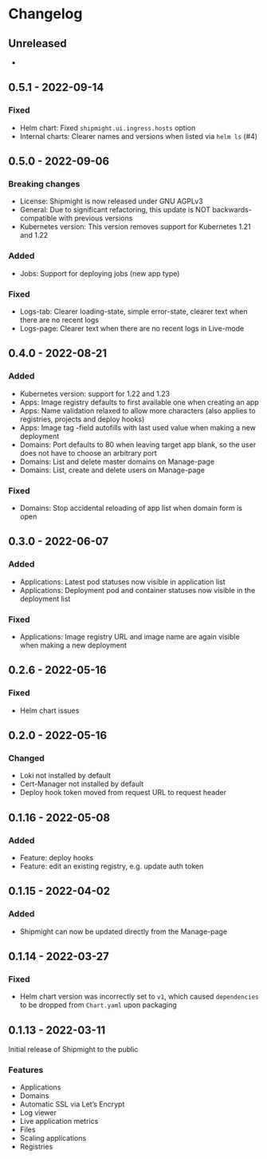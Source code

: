 # Changelog

## Unreleased

-

## 0.5.1 - 2022-09-14

### Fixed

- Helm chart: Fixed `shipmight.ui.ingress.hosts` option
- Internal charts: Clearer names and versions when listed via `helm ls` (#4)

## 0.5.0 - 2022-09-06

### Breaking changes

- License: Shipmight is now released under GNU AGPLv3
- General: Due to significant refactoring, this update is NOT backwards-compatible with previous versions
- Kubernetes version: This version removes support for Kubernetes 1.21 and 1.22

### Added

- Jobs: Support for deploying jobs (new app type)

### Fixed

- Logs-tab: Clearer loading-state, simple error-state, clearer text when there are no recent logs
- Logs-page: Clearer text when there are no recent logs in Live-mode

## 0.4.0 - 2022-08-21

### Added

- Kubernetes version: support for 1.22 and 1.23
- Apps: Image registry defaults to first available one when creating an app
- Apps: Name validation relaxed to allow more characters (also applies to registries, projects and deploy hooks)
- Apps: Image tag -field autofills with last used value when making a new deployment
- Domains: Port defaults to 80 when leaving target app blank, so the user does not have to choose an arbitrary port
- Domains: List and delete master domains on Manage-page
- Domains: List, create and delete users on Manage-page

### Fixed

- Domains: Stop accidental reloading of app list when domain form is open

## 0.3.0 - 2022-06-07

### Added

- Applications: Latest pod statuses now visible in application list
- Applications: Deployment pod and container statuses now visible in the deployment list

### Fixed

- Applications: Image registry URL and image name are again visible when making a new deployment

## 0.2.6 - 2022-05-16

### Fixed

- Helm chart issues

## 0.2.0 - 2022-05-16

### Changed

- Loki not installed by default
- Cert-Manager not installed by default
- Deploy hook token moved from request URL to request header

## 0.1.16 - 2022-05-08

### Added

- Feature: deploy hooks
- Feature: edit an existing registry, e.g. update auth token

## 0.1.15 - 2022-04-02

### Added

- Shipmight can now be updated directly from the Manage-page

## 0.1.14 - 2022-03-27

### Fixed

- Helm chart version was incorrectly set to `v1`, which caused `dependencies` to be dropped from `Chart.yaml` upon packaging

## 0.1.13 - 2022-03-11

Initial release of Shipmight to the public

### Features

- Applications
- Domains
- Automatic SSL via Let’s Encrypt
- Log viewer
- Live application metrics
- Files
- Scaling applications
- Registries
